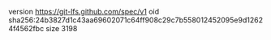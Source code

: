 version https://git-lfs.github.com/spec/v1
oid sha256:24b3827d1c43aa69602071c64ff908c29c7b558012452095e9d12624f4562fbc
size 3198
